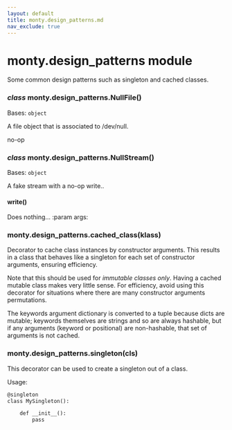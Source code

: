 ```yaml
---
layout: default
title: monty.design_patterns.md
nav_exclude: true
---
```


# monty.design_patterns module

Some common design patterns such as singleton and cached classes.


### _class_ monty.design_patterns.NullFile()
Bases: `object`

A file object that is associated to /dev/null.

no-op


### _class_ monty.design_patterns.NullStream()
Bases: `object`

A fake stream with a no-op write..


#### write()
Does nothing…
:param args:


### monty.design_patterns.cached_class(klass)
Decorator to cache class instances by constructor arguments.
This results in a class that behaves like a singleton for each
set of constructor arguments, ensuring efficiency.

Note that this should be used for *immutable classes only*.  Having
a cached mutable class makes very little sense.  For efficiency,
avoid using this decorator for situations where there are many
constructor arguments permutations.

The keywords argument dictionary is converted to a tuple because
dicts are mutable; keywords themselves are strings and
so are always hashable, but if any arguments (keyword
or positional) are non-hashable, that set of arguments
is not cached.


### monty.design_patterns.singleton(cls)
This decorator can be used to create a singleton out of a class.

Usage:

```default
@singleton
class MySingleton():

    def __init__():
        pass
```